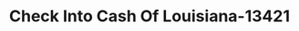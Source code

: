 ---
f_zip-code: 70119
f_state-code: LA
title: Check Into Cash Of Louisiana-13421
f_phone: 504-486-2698
f_city-only: New Orleans
f_address: 404 N Carrollton Ave New Orleans
f_location-unique-id: '13421'
slug: check-into-cash-of-louisiana-13421
updated-on: '2024-05-30T13:46:58.046Z'
created-on: '2024-05-30T13:36:59.803Z'
published-on: '2024-05-30T13:54:32.469Z'
f_city-state: cms/city/new-orleans-la.md
f_company: cms/company/check-into-cash-of-louisiana.md
f_state: cms/state/louisiana.md
layout: '[payday-loan].html'
tags: payday-loan
---